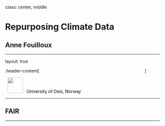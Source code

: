 class: center, middle

# Repurposing Climate Data

## Anne Fouilloux

---

layout: true

.header-content[&nbsp;<font color="white">NeIC 2019 - Nordic Infrastructure for Open Science</font>]

<div id="footer-content">
  <p>
   &nbsp; <img src="img/uio_logo.png" style="width: 50px;"/>
   &nbsp; <font color="black">University of Oslo, Norway</font>
  </p>
</div>

---

## FAIR

---

